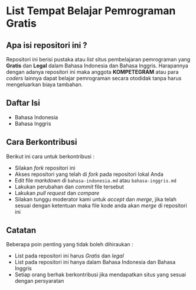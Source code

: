# List Tempat Belajar Pemrograman Gratis

## Apa isi repositori ini ?
Repositori ini berisi pustaka atau _list_ situs pembelajaran pemrograman yang **Gratis** dan **Legal** dalam Bahasa Indonesia dan Bahasa Inggris. Harapannya
dengan adanya repositori ini maka anggota **KOMPETEGRAM** atau para _coders_ lainnya dapat belajar pemrograman secara otodidak
tanpa harus mengeluarkan biaya tambahan.

## Daftar Isi
* Bahasa Indonesia
* Bahasa Inggris

## Cara Berkontribusi
Berikut ini cara untuk berkontribusi :
* Silakan _fork_ repositori ini
* Akses repositori yang telah di _fork_ pada repositori lokal Anda
* Edit file _markdown_ di `bahasa-indonesia.md` atau `bahasa-inggris.md`
* Lakukan perubahan dan *commit* file tersebut 
* Lakukan *pull request* dan *compare*
* Silakan tunggu moderator kami untuk *accept* dan *merge*, jika telah sesuai dengan ketentuan maka file kode anda akan *merge* di repositori ini 

## Catatan
Beberapa poin penting yang tidak boleh dihiraukan :
* List pada repositori ini harus *Gratis* dan *legal*
* List pada repositori ini hanya dalam Bahasa Indonesia dan Bahasa Inggris
* Setiap orang berhak berkontribusi jika mendapatkan situs yang sesuai dengan persyaratan 
